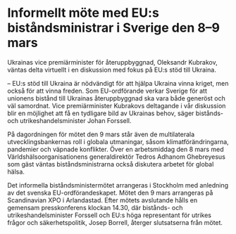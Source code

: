 # Informellt möte med EU:s biståndsministrar i Sverige den 8–9 mars

Ukrainas vice premiärminister för återuppbyggnad, Oleksandr Kubrakov, väntas delta virtuellt i en diskussion med fokus på EU:s stöd till Ukraina.

– EU:s stöd till Ukraina är nödvändigt för att hjälpa Ukraina vinna kriget, men också för att vinna freden. Som EU-ordförande verkar Sverige för att unionens bistånd till Ukrainas återuppbyggnad ska vara både generöst och väl samordnat. Vice premiärminister Kubrakovs deltagande i vår diskussion blir en möjlighet att få en tydligare bild av Ukrainas behov, säger bistånds- och utrikeshandelsminister Johan Forssell.

På dagordningen för mötet den 9 mars står även de multilaterala utvecklingsbankernas roll i globala utmaningar, såsom klimatförändringarna, pandemier och väpnade konflikter. Över en arbetsmiddag den 8 mars med Världshälsoorganisationens generaldirektör Tedros Adhanom Ghebreyesus som gäst väntas biståndsministrarna också diskutera arbetet för global hälsa.

Det informella biståndsministermötet arrangeras i Stockholm med anledning av det svenska EU-ordförandeskapet. Mötet den 9 mars arrangeras på Scandinavian XPO i Arlandastad. Efter mötets avslutande hålls en gemensam presskonferens klockan 14.30, där bistånds- och utrikeshandelsminister Forssell och EU:s höga representant för utrikes frågor och säkerhetspolitik, Josep Borrell, återger slutsatserna från mötet.
